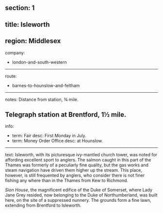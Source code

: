 section: 1
----
title: Isleworth
----
region: Middlesex
----
company:
- london-and-south-western
----
route:
- barnes-to-hounslow-and-feltham
----
notes: Distance from station, ¾ mile.

Telegraph station at Brentford, 1½ mile.
----
info:
- term: Fair
  desc: First Monday in July.
- term: Money Order Office
  desc: at Hounslow.
----
text: Isleworth, with its picturesque ivy-mantled church tower, was noted for affording excellent sport to anglers. The salmon caught in this part of the Thames was formerly of a peculiarly fine quality, but the gas works and steam navigation have driven them higher up the stream. This place, however, is still frequented by anglers, who consider there is not finer fishing any where than in the Thames from Kew to Richmond.

*Sion House*, the magnificent edifice of the Duke of Somerset, where Lady Jane Grey resided, now belonging to the Duke of Northumberland, was built here, on the site of a suppressed nunnery. The grounds form a fine lawn, extending from Brentford to Isleworth.
